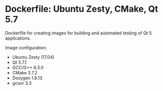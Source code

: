 # Dockerfile: Ubuntu Zesty, CMake, Qt 5.7

Dockerfile for creating images for building and automated testing of Qt 5 applications.

Image configuration:
- Ubuntu Zesty (17.04)
- Qt 5.7.1
- GCC/G++ 6.3.0
- CMake 3.7.2
- Doxygen 1.8.13
- gcovr 3.3
